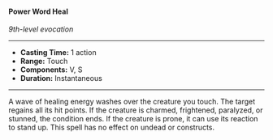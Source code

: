 #### Power Word Heal
*9th-level evocation*
___
- **Casting Time:** 1 action
- **Range:** Touch
- **Components:** V, S
- **Duration:** Instantaneous
---
A wave of healing energy washes over the creature you touch. The target regains all its hit points. If the creature is charmed, frightened, paralyzed, or stunned, the condition ends. If the creature is prone, it can use its reaction to stand up. This spell has no effect on undead or constructs.